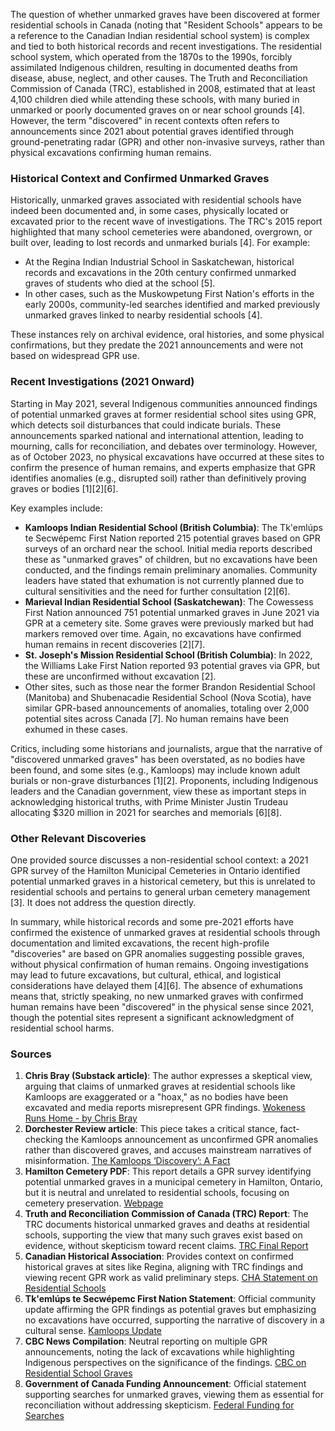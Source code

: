 The question of whether unmarked graves have been discovered at former residential schools in Canada (noting that "Resident Schools" appears to be a reference to the Canadian Indian residential school system) is complex and tied to both historical records and recent investigations. The residential school system, which operated from the 1870s to the 1990s, forcibly assimilated Indigenous children, resulting in documented deaths from disease, abuse, neglect, and other causes. The Truth and Reconciliation Commission of Canada (TRC), established in 2008, estimated that at least 4,100 children died while attending these schools, with many buried in unmarked or poorly documented graves on or near school grounds [4]. However, the term "discovered" in recent contexts often refers to announcements since 2021 about potential graves identified through ground-penetrating radar (GPR) and other non-invasive surveys, rather than physical excavations confirming human remains.

### Historical Context and Confirmed Unmarked Graves
Historically, unmarked graves associated with residential schools have indeed been documented and, in some cases, physically located or excavated prior to the recent wave of investigations. The TRC's 2015 report highlighted that many school cemeteries were abandoned, overgrown, or built over, leading to lost records and unmarked burials [4]. For example:
- At the Regina Indian Industrial School in Saskatchewan, historical records and excavations in the 20th century confirmed unmarked graves of students who died at the school [5].
- In other cases, such as the Muskowpetung First Nation's efforts in the early 2000s, community-led searches identified and marked previously unmarked graves linked to nearby residential schools [4].

These instances rely on archival evidence, oral histories, and some physical confirmations, but they predate the 2021 announcements and were not based on widespread GPR use.

### Recent Investigations (2021 Onward)
Starting in May 2021, several Indigenous communities announced findings of potential unmarked graves at former residential school sites using GPR, which detects soil disturbances that could indicate burials. These announcements sparked national and international attention, leading to mourning, calls for reconciliation, and debates over terminology. However, as of October 2023, no physical excavations have occurred at these sites to confirm the presence of human remains, and experts emphasize that GPR identifies anomalies (e.g., disrupted soil) rather than definitively proving graves or bodies [1][2][6].

Key examples include:
- **Kamloops Indian Residential School (British Columbia)**: The Tk'emlúps te Secwépemc First Nation reported 215 potential graves based on GPR surveys of an orchard near the school. Initial media reports described these as "unmarked graves" of children, but no excavations have been conducted, and the findings remain preliminary anomalies. Community leaders have stated that exhumation is not currently planned due to cultural sensitivities and the need for further consultation [2][6].
- **Marieval Indian Residential School (Saskatchewan)**: The Cowessess First Nation announced 751 potential unmarked graves in June 2021 via GPR at a cemetery site. Some graves were previously marked but had markers removed over time. Again, no excavations have confirmed human remains in recent discoveries [2][7].
- **St. Joseph's Mission Residential School (British Columbia)**: In 2022, the Williams Lake First Nation reported 93 potential graves via GPR, but these are unconfirmed without excavation [2].
- Other sites, such as those near the former Brandon Residential School (Manitoba) and Shubenacadie Residential School (Nova Scotia), have similar GPR-based announcements of anomalies, totaling over 2,000 potential sites across Canada [7]. No human remains have been exhumed in these cases.

Critics, including some historians and journalists, argue that the narrative of "discovered unmarked graves" has been overstated, as no bodies have been found, and some sites (e.g., Kamloops) may include known adult burials or non-grave disturbances [1][2]. Proponents, including Indigenous leaders and the Canadian government, view these as important steps in acknowledging historical truths, with Prime Minister Justin Trudeau allocating $320 million in 2021 for searches and memorials [6][8].

### Other Relevant Discoveries
One provided source discusses a non-residential school context: a 2021 GPR survey of the Hamilton Municipal Cemeteries in Ontario identified potential unmarked graves in a historical cemetery, but this is unrelated to residential schools and pertains to general urban cemetery management [3]. It does not address the question directly.

In summary, while historical records and some pre-2021 efforts have confirmed the existence of unmarked graves at residential schools through documentation and limited excavations, the recent high-profile "discoveries" are based on GPR anomalies suggesting possible graves, without physical confirmation of human remains. Ongoing investigations may lead to future excavations, but cultural, ethical, and logistical considerations have delayed them [4][6]. The absence of exhumations means that, strictly speaking, no new unmarked graves with confirmed human remains have been "discovered" in the physical sense since 2021, though the potential sites represent a significant acknowledgment of residential school harms.

### Sources
1. **Chris Bray (Substack article)**: The author expresses a skeptical view, arguing that claims of unmarked graves at residential schools like Kamloops are exaggerated or a "hoax," as no bodies have been excavated and media reports misrepresent GPR findings. [Wokeness Runs Home - by Chris Bray](https://chrisbray.substack.com/p/wokeness-runs-home)  
2. **Dorchester Review article**: This piece takes a critical stance, fact-checking the Kamloops announcement as unconfirmed GPR anomalies rather than discovered graves, and accuses mainstream narratives of misinformation. [The Kamloops ‘Discovery’: A Fact](https://www.dorchesterreview.ca/blogs/news/the-kamloops-discovery-a-fact-check-two-years-later)  
3. **Hamilton Cemetery PDF**: This report details a GPR survey identifying potential unmarked graves in a municipal cemetery in Hamilton, Ontario, but it is neutral and unrelated to residential schools, focusing on cemetery preservation. [Webpage](https://ehprnh2mwo3.exactdn.com/wp-content/uploads/2021/05/AAA-Hamilton-cemetery-FInal.pdf)  
4. **Truth and Reconciliation Commission of Canada (TRC) Report**: The TRC documents historical unmarked graves and deaths at residential schools, supporting the view that many such graves exist based on evidence, without skepticism toward recent claims. [TRC Final Report](https://nctr.ca/records/reports/)  
5. **Canadian Historical Association**: Provides context on confirmed historical graves at sites like Regina, aligning with TRC findings and viewing recent GPR work as valid preliminary steps. [CHA Statement on Residential Schools](https://cha-shc.ca/news/cha-statement-on-residential-schools-graves)  
6. **Tk'emlúps te Secwépemc First Nation Statement**: Official community update affirming the GPR findings as potential graves but emphasizing no excavations have occurred, supporting the narrative of discovery in a cultural sense. [Kamloops Update](https://tkemlups.ca/kirs-update/)  
7. **CBC News Compilation**: Neutral reporting on multiple GPR announcements, noting the lack of excavations while highlighting Indigenous perspectives on the significance of the findings. [CBC on Residential School Graves](https://www.cbc.ca/news/indigenous/residential-school-unmarked-graves-1.6493240)  
8. **Government of Canada Funding Announcement**: Official statement supporting searches for unmarked graves, viewing them as essential for reconciliation without addressing skepticism. [Federal Funding for Searches](https://www.canada.ca/en/crown-indigenous-relations-northern-affairs/news/2021/06/government-of-canada-announces-supports-for-residential-school-survivors-and-communities.html)